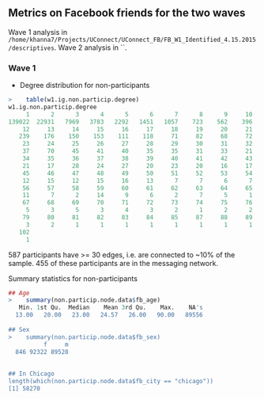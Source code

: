 ## Metrics on Facebook friends for the two waves

Wave 1 analysis in `/home/khanna7/Projects/UConnect/UConnect_FB/FB_W1_Identified_4.15.2015/descriptives`.
Wave 2 analysis in ``.

### Wave 1
* Degree distribution for non-participants

```r
>    table(w1.ig.non.particip.degree)
w1.ig.non.particip.degree
     1      2      3      4      5      6      7      8      9     10     11 
139022  22931   7969   3783   2292   1451   1057    723    562    396    315 
    12     13     14     15     16     17     18     19     20     21     22 
   239    176    150    153    111    118     71     82     68     72     65 
    23     24     25     26     27     28     29     30     31     32     33 
    37     70     45     41     40     35     35     31     33     21     29 
    34     35     36     37     38     39     40     41     42     43     44 
    21     17     28     24     27     20     23     20     16     17     21 
    45     46     47     48     49     50     51     52     53     54     55 
    12     15     12     15     16     13      7      7      6      7     10 
    56     57     58     59     60     61     62     63     64     65     66 
    11      7      2     14      9      6      2      7      5      1      9 
    67     68     69     70     71     72     73     74     75     76     78 
     5      3      5      3      4      3      2      1      2      2      1 
    79     80     81     82     83     84     85     87     88     89     91 
     3      2      1      1      1      1      1      1      1      1      1 
   102 
     1 
```
587 participants have >= 30 edges, i.e. are connected to ~10% of the sample. 
455 of these participants are in the messaging network.

Summary statistics for non-participants
```r
## Age
>    summary(non.particip.node.data$fb_age)
   Min. 1st Qu.  Median    Mean 3rd Qu.    Max.    NA's 
  13.00   20.00   23.00   24.57   26.00   90.00   89556
  
## Sex
>    summary(non.particip.node.data$fb_sex)
          f     m 
  846 92322 89528 
  
  
## In Chicago
length(which(non.particip.node.data$fb_city == "chicago"))
[1] 58270
```


























